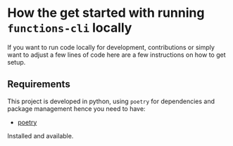 # How the get started with running `functions-cli` locally

If you want to run code locally for development, contributions or simply want to adjust a few lines of code here are a few instructions on how to get setup.

## Requirements

This project is developed in python, using `poetry` for dependencies and package management hence you need to have:

- [poetry](https://github.com/python-poetry/poetry)

Installed and available.
